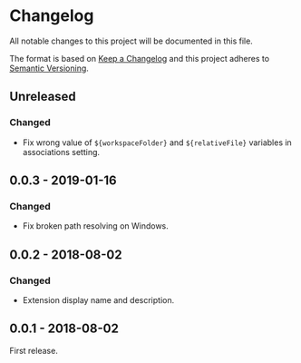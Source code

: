 # Changelog
All notable changes to this project will be documented in this file.

The format is based on [Keep a Changelog](http://keepachangelog.com/en/1.0.0/)
and this project adheres to [Semantic Versioning](http://semver.org/spec/v2.0.0.html).

## Unreleased
### Changed
- Fix wrong value of `${workspaceFolder}` and `${relativeFile}` variables in
  associations setting.

## 0.0.3 - 2019-01-16
### Changed
- Fix broken path resolving on Windows.

## 0.0.2 - 2018-08-02
### Changed
- Extension display name and description.

## 0.0.1 - 2018-08-02
First release.
